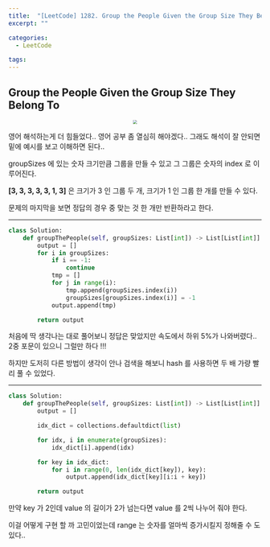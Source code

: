 ```yaml
---
title:  "[LeetCode] 1282. Group the People Given the Group Size They Belong To"
excerpt: ""

categories:
  - LeetCode

tags:
---
```


## Group the People Given the Group Size They Belong To

<center><img src="https://nam-ki-bok.github.io/assets/images/leetcode/group1.png" style="zoom:50%;" /></center>

영어 해석하는게 더 힘들었다.. 영어 공부 좀 열심히 해야겠다.. 그래도 해석이 잘 안되면 밑에 예시를 보고 이해하면 된다..

groupSizes 에 있는 숫자 크기만큼 그룹을 만들 수 있고 그 그룹은 숫자의 index 로 이루어진다.

**[3, 3, 3, 3, 3, 1, 3]** 은 크기가 3 인 그룹 두 개, 크기가 1 인 그룹 한 개를 만들 수 있다.

문제의 마지막을 보면 정답의 경우 중 맞는 것 한 개만 반환하라고 한다.

---

```python
class Solution:
	def groupThePeople(self, groupSizes: List[int]) -> List[List[int]]:
		output = []
		for i in groupSizes:
			if i == -1:
				continue
			tmp = []
			for j in range(i):
				tmp.append(groupSizes.index(i))
				groupSizes[groupSizes.index(i)] = -1
			output.append(tmp)

		return output
```

처음에 딱 생각나는 대로 풀어보니 정답은 맞았지만 속도에서 하위 5%가 나와버렸다.. 2중 포문이 있으니 그럴만 하다 !!!

하지만 도저히 다른 방법이 생각이 안나 검색을 해보니 hash 를 사용하면 두 배 가량 빨리 풀 수 있었다.

---

```python
class Solution:
	def groupThePeople(self, groupSizes: List[int]) -> List[List[int]]:
		output = []

		idx_dict = collections.defaultdict(list)

		for idx, i in enumerate(groupSizes):
			idx_dict[i].append(idx)

		for key in idx_dict:
			for i in range(0, len(idx_dict[key]), key):
				output.append(idx_dict[key][i:i + key])

		return output
```

만약 key 가 2인데 value 의 길이가 2가 넘는다면 value 를 2씩 나누어 줘야 한다.

이걸 어떻게 구현 할 까 고민이었는데 range 는 숫자를 얼마씩 증가시킬지 정해줄 수 도 있다..

